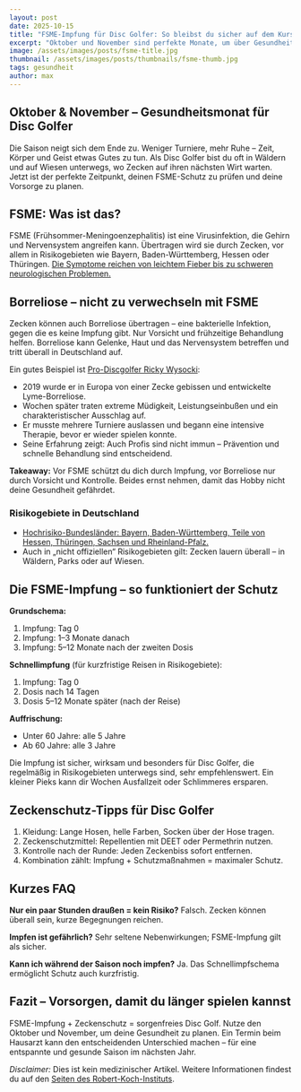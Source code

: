 ```yaml
---
layout: post
date: 2025-10-15
title: "FSME-Impfung für Disc Golfer: So bleibst du sicher auf dem Kurs"
excerpt: "Oktober und November sind perfekte Monate, um über Gesundheit nachzudenken. Erfahre, warum Disc Golfer die FSME-Impfung brauchen und wie du dich effektiv vor Zecken schützt."
image: /assets/images/posts/fsme-title.jpg
thumbnail: /assets/images/posts/thumbnails/fsme-thumb.jpg
tags: gesundheit
author: max
---
```


## Oktober & November – Gesundheitsmonat für Disc Golfer

Die Saison neigt sich dem Ende zu. Weniger Turniere, mehr Ruhe – Zeit, Körper und Geist etwas Gutes zu tun. Als Disc Golfer bist du oft in Wäldern und auf Wiesen unterwegs, wo Zecken auf ihren nächsten Wirt warten. Jetzt ist der perfekte Zeitpunkt, deinen FSME-Schutz zu prüfen und deine Vorsorge zu planen.

## FSME: Was ist das?

FSME (Frühsommer-Meningoenzephalitis) ist eine Virusinfektion, die Gehirn und Nervensystem angreifen kann. Übertragen wird sie durch Zecken, vor allem in Risikogebieten wie Bayern, Baden-Württemberg, Hessen oder Thüringen. [Die Symptome reichen von leichtem Fieber bis zu schweren neurologischen Problemen.](https://www.rki.de/DE/Aktuelles/Publikationen/RKI-Ratgeber/Ratgeber/Ratgeber_FSME.html?nn=16777040#doc16791202bodyText7)

## Borreliose – nicht zu verwechseln mit FSME

Zecken können auch Borreliose übertragen – eine bakterielle Infektion, gegen die es keine Impfung gibt. Nur Vorsicht und frühzeitige Behandlung helfen. Borreliose kann Gelenke, Haut und das Nervensystem betreffen und tritt überall in Deutschland auf.

Ein gutes Beispiel ist [Pro-Discgolfer Ricky Wysocki](https://www.lymedisease.org/back-from-lyme-disease-disc-golfing-champ-has-some-advice-for-you/):

* 2019 wurde er in Europa von einer Zecke gebissen und entwickelte Lyme-Borreliose.
* Wochen später traten extreme Müdigkeit, Leistungseinbußen und ein charakteristischer Ausschlag auf.
* Er musste mehrere Turniere auslassen und begann eine intensive Therapie, bevor er wieder spielen konnte.
* Seine Erfahrung zeigt: Auch Profis sind nicht immun – Prävention und schnelle Behandlung sind entscheidend.

**Takeaway:** Vor FSME schützt du dich durch Impfung, vor Borreliose nur durch Vorsicht und Kontrolle. Beides ernst nehmen, damit das Hobby nicht deine Gesundheit gefährdet.

### Risikogebiete in Deutschland

* [Hochrisiko-Bundesländer: Bayern, Baden-Württemberg, Teile von Hessen, Thüringen, Sachsen und Rheinland-Pfalz.](https://www.rki.de/DE/Themen/Infektionskrankheiten/Infektionskrankheiten-A-Z/F/FSME/Karte.html)
* Auch in „nicht offiziellen“ Risikogebieten gilt: Zecken lauern überall – in Wäldern, Parks oder auf Wiesen.

## Die FSME-Impfung – so funktioniert der Schutz

**Grundschema:**

1. Impfung: Tag 0
2. Impfung: 1–3 Monate danach
3. Impfung: 5–12 Monate nach der zweiten Dosis

**Schnellimpfung** (für kurzfristige Reisen in Risikogebiete):

1. Impfung: Tag 0
2. Dosis nach 14 Tagen
3. Dosis 5–12 Monate später (nach der Reise)

**Auffrischung:**

* Unter 60 Jahre: alle 5 Jahre
* Ab 60 Jahre: alle 3 Jahre

Die Impfung ist sicher, wirksam und besonders für Disc Golfer, die regelmäßig in Risikogebieten unterwegs sind, sehr empfehlenswert. Ein kleiner Pieks kann dir Wochen Ausfallzeit oder Schlimmeres ersparen.

## Zeckenschutz-Tipps für Disc Golfer

1. Kleidung: Lange Hosen, helle Farben, Socken über der Hose tragen.
2. Zeckenschutzmittel: Repellentien mit DEET oder Permethrin nutzen.
3. Kontrolle nach der Runde: Jeden Zeckenbiss sofort entfernen.
4. Kombination zählt: Impfung + Schutzmaßnahmen = maximaler Schutz.

## Kurzes FAQ

**Nur ein paar Stunden draußen = kein Risiko?**
Falsch. Zecken können überall sein, kurze Begegnungen reichen.

**Impfen ist gefährlich?**
Sehr seltene Nebenwirkungen; FSME-Impfung gilt als sicher.

**Kann ich während der Saison noch impfen?**
Ja. Das Schnellimpfschema ermöglicht Schutz auch kurzfristig.

## Fazit – Vorsorgen, damit du länger spielen kannst

FSME-Impfung + Zeckenschutz = sorgenfreies Disc Golf.
Nutze den Oktober und November, um deine Gesundheit zu planen. Ein Termin beim Hausarzt kann den entscheidenden Unterschied machen – für eine entspannte und gesunde Saison im nächsten Jahr.

*Disclaimer:* Dies ist kein medizinischer Artikel. Weitere Informationen findest du auf den [Seiten des Robert-Koch-Instituts](https://www.rki.de/DE/Themen/Infektionskrankheiten/Infektionskrankheiten-A-Z/F/FSME/fsme-node.html).